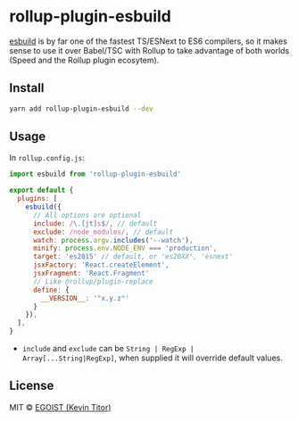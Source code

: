 # rollup-plugin-esbuild

[esbuild](https://github.com/evanw/esbuild) is by far one of the fastest TS/ESNext to ES6 compilers, so it makes sense to use it over Babel/TSC with Rollup to take advantage of both worlds (Speed and the Rollup plugin ecosytem).

## Install

```bash
yarn add rollup-plugin-esbuild --dev
```

## Usage

In `rollup.config.js`:

```js
import esbuild from 'rollup-plugin-esbuild'

export default {
  plugins: [
    esbuild({
      // All options are optional
      include: /\.[jt]s$/, // default
      exclude: /node_modules/, // default
      watch: process.argv.includes('--watch'),
      minify: process.env.NODE_ENV === 'production',
      target: 'es2015' // default, or 'es20XX', 'esnext'
      jsxFactory: 'React.createElement',
      jsxFragment: 'React.Fragment'
      // Like @rollup/plugin-replace
      define: {
        __VERSION__: '"x.y.z"'
      }
    }),
  ],
}
```

- `include` and `exclude` can be `String | RegExp | Array[...String|RegExp]`, when supplied it will override default values.

## License

MIT &copy; [EGOIST (Kevin Titor)](https://github.com/sponsors/egoist)
